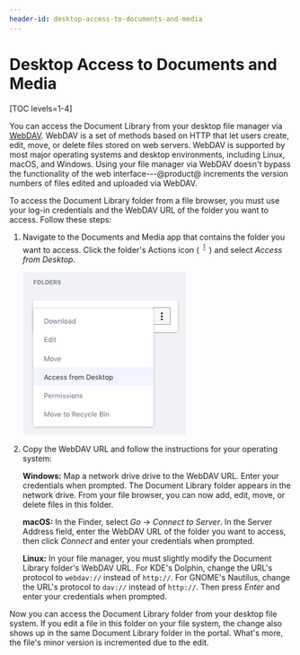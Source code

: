 ```yaml
---
header-id: desktop-access-to-documents-and-media
---
```


# Desktop Access to Documents and Media

[TOC levels=1-4]

You can access the Document Library from your desktop file manager via 
[WebDAV](https://en.wikipedia.org/wiki/WebDAV). 
WebDAV is a set of methods based on HTTP that let users create, edit, move, or 
delete files stored on web servers. WebDAV is supported by most major operating 
systems and desktop environments, including Linux, macOS, and Windows. Using
your file manager via WebDAV doesn't bypass the functionality of the web 
interface---@product@ increments the version numbers of files edited and 
uploaded via WebDAV. 

To access the Document Library folder from a file browser, you must use your
log-in credentials and the WebDAV URL of the folder you want to access. Follow
these steps: 

1.  Navigate to the Documents and Media app that contains the folder you want to 
    access. Click the folder's Actions icon 
    (![Actions](../../../../images/icon-actions.png)) and select *Access from 
    Desktop*. 

    ![Figure 1: Select *Access from Desktop* to get the folder's WebDAV URL.](../../../../images/dm-access-from-desktop-action.png)

2.  Copy the WebDAV URL and follow the instructions for your operating system: 

    **Windows:** Map a network drive drive to the WebDAV URL. Enter your 
    credentials when prompted. The Document Library folder appears in the 
    network drive. From your file browser, you can now add, edit, move, or 
    delete files in this folder. 

    **macOS:** In the Finder, select *Go* &rarr; *Connect to Server*. In the 
    Server Address field, enter the WebDAV URL of the folder you want to access, 
    then click *Connect* and enter your credentials when prompted. 

    **Linux:** In your file manager, you must slightly modify the Document 
    Library folder's WebDAV URL. For KDE's Dolphin, change the URL's protocol to 
    `webdav://` instead of `http://`. For GNOME's Nautilus, change the URL's 
    protocol to `dav://` instead of `http://`. Then press *Enter* and enter your 
    credentials when prompted. 

Now you can access the Document Library folder from your desktop file system. If 
you edit a file in this folder on your file system, the change also shows up in 
the same Document Library folder in the portal. What's more, the file's minor 
version is incremented due to the edit. 
